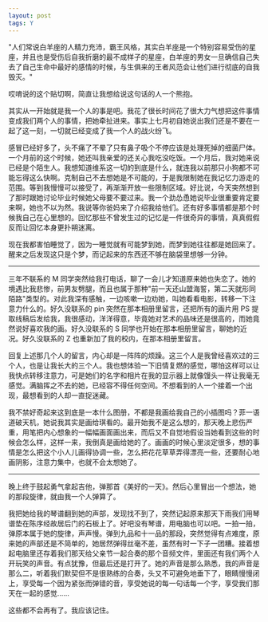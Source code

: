 ```yaml
---
layout: post
tags: Y
---
```


"人们常说白羊座的人精力充沛，霸王风格，其实白羊座是一个特别容易受伤的星座，并且也是受伤后自我折磨的最不成样子的星座，白羊座的男女一旦确信自己失去了自己生命中最好的感情的时候，与生俱来的王者风范会让他们进行彻底的自我毁灭。"

哎唷说的这个贴切啊，简直让我想给说这句话的人一个熊抱。

其实从一开始就是我一个人的事是吧。我花了很长时间花了很大力气想把这件事情变成我们两个人的事情，把她牵扯进来。事实上七月初自她说出我们还是不要在一起了这一刻，一切就已经变成了我一个人的战火纷飞。

感冒已经好多了，头不痛了不晕了只有鼻子吸个不停应该是处理死掉的细菌尸体。一个月前的这个时候，她还叫我亲爱的还关心我吃没吃饭。一个月后，我对她来说已经是个陌生人。我想知道维系这一切的到底是什么，就连我以前那只小狗都不可能忘得这么快啊。克制自己不去想她是不可能的，于是我限制她在我记忆力游走的范围。等到我慢慢可以接受了，再渐渐开放一些限制区域。好比说，今天突然想到了那时跟她讨论毕业时候她父母要不要过来。我一个劲怂恿她说毕业很重要肯定要来啊，她也不以为然。我说等你爸妈来了介绍我给他们。还有好多事情都是那个时候我自己在心里想的。回忆那些不曾发生过的记忆是一件很奇异的事情，真真假假反而让回忆本身更扑朔迷离。

现在我都害怕睡觉了，因为一睡觉就有可能梦到她，而梦到她往往都是她回来了。醒来之后发现这只是个梦，而记起来的东西还不够在脑袋里想够一分钟。

---

三年不联系的 M 同学突然给我打电话，聊了一会儿才知道原来她也失恋了。她的境遇比我悲惨，前男友劈腿，而且也属于那种"前一天还山盟海誓，第二天就形同陌路"类型的。对此我深有感触，一边咳嗽一边劝她，叫她看看电影，转移一下注意力什么的。好久没联系的 pin 突然在那本相册里留言，还把所有的画片用 PS 提取线稿后发给我，我很感动，洋洋得意，毕竟她对艺术的品味还是很高的，而她竟然说好喜欢我的画。好久没联系的 S 同学也开始在那本相册里留言，聊她的近况。好久没联系的 Z 也重新加了我的校内，在那本相册里留言。

回复上述那几个人的留言，内心却是一阵阵的烦躁。这三个人是我曾经喜欢过的三个人，也是让我长大的三个人。我也想体验一下旧情复燃的感觉，哪怕这样可以让我快点转移注意力，可是她们的名字和相片在我的显示器上就像馒头一样让我毫无感觉。满脑挥之不去的她，已经容不得任何空间。不想看到的人一个接着一个出现，最想看到的人却一直捉迷藏。

我不禁好奇起来这到底是一本什么图册，不都是我画给我自己的小插图吗？菲一语道破天机，她说我其实是画给琪看的。最开始我不是这么想的，那天晚上悲伤严重，用笔把内心想象的一幅幅画面画出来，而后又不自觉地假设当她看到这些的时候会怎么样，这样一来，我倒真是画给她的了。画画的时候心里淡定很多，想的事情是怎么把这个小人儿画得协调一些，怎么把花花草草弄得漂亮一些，还要耐心地画阴影，注意力集中，也就不会太想她了。

---

晚上终于鼓起勇气拿起吉他，弹那首《美好的一天》。然后心里冒出一个想法，她的那段旋律，就由我一个人弹算了。

我把她给我的琴谱翻到她的声部，发现找不到了，突然记起原来那天下雨我们用琴谱垫在陈序经故居后门的石板上了。好吧没有琴谱，用电脑也可以吧。一拍一拍，弹原本属于她的旋律，声声慢。弹到九品和十一品的那段，突然觉得有点难度，原来她的声部还是不简单的，她居然弹得丝毫不差，虽然有时一下子一团糟。接着想起电脑里还存着我们那天给父亲节一起合奏的那个音频文件，里面还有我们两个人开玩笑的声音。有点犹豫，但最后还是打开了。她的声音是那么熟悉，我的声音是那么二，听着我们默契但不是很熟练的合奏，头又不可避免地垂下了，眼睛慢慢闭上，享受每一个因为紧张而弹错的音，享受她说的每一句话每一个字，享受我们那天在一起的感觉……

这些都不会再有了。我应该记住。
